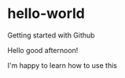 # hello-world
Getting started with Github

Hello good afternoon!

I'm happy to learn how to use this
